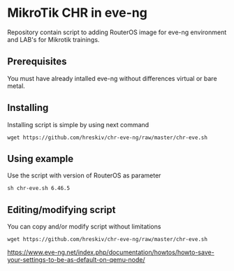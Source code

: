 # MikroTik CHR in eve-ng

Repository contain script to adding RouterOS image for eve-ng environment and LAB's for Mikrotik trainings.

## Prerequisites

You must have already intalled eve-ng without differences virtual or bare metal.

## Installing

Installing script is simple by using next command

```
wget https://github.com/hreskiv/chr-eve-ng/raw/master/chr-eve.sh
```
## Using example
Use the script with version of RouterOS as parameter

```
sh chr-eve.sh 6.46.5
```


## Editing/modifying script
You can copy and/or modify script without limitations 

```
wget https://github.com/hreskiv/chr-eve-ng/raw/master/chr-eve.sh
```

https://www.eve-ng.net/index.php/documentation/howtos/howto-save-your-settings-to-be-as-default-on-qemu-node/
